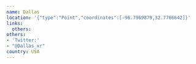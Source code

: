 ```yaml
---
name: Dallas
location: '{"type":"Point","coordinates":[-96.7969879,32.7766642]}'
links:
  others: 
others:
- 'Twitter:'
- "@Dallas_xr"
country: USA
---
```

